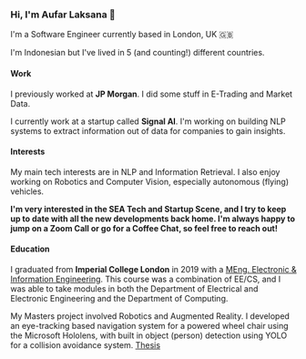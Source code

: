 ### Hi, I'm Aufar Laksana 👋

I'm a Software Engineer currently based in London, UK 🇬🇧 

I'm Indonesian but I've lived in 5 (and counting!) different countries.

#### Work
I previously worked at **JP Morgan**. I did some stuff in E-Trading and Market Data.

I currently work at a startup called **Signal AI**. I'm working on building NLP systems to extract information out of data for companies to gain insights.

#### Interests
My main tech interests are in NLP and Information Retrieval. I also enjoy working on Robotics and Computer Vision, especially autonomous (flying) vehicles.

**I'm very interested in the SEA Tech and Startup Scene, and I try to keep up to date with all the new developments back home. I'm always happy to jump on a Zoom Call or go for a Coffee Chat, so feel free to reach out!**

#### Education
I graduated from **Imperial College London** in 2019 with a [MEng. Electronic & Information Engineering](https://www.imperial.ac.uk/study/ug/courses/electrical-engineering-department/electronic-information-meng/). This course was a combination of EE/CS, and I was able to take modules in both the Department of Electrical and Electronic Engineering and the Department of Computing.

My Masters project involved Robotics and Augmented Reality. I developed an eye-tracking based navigation system for a powered wheel chair using the Microsoft Hololens, with built in object (person) detection using YOLO for a collision avoidance system. [Thesis](https://github.com/alaksana96/FinalYearProject/blob/master/FinalReport/main.pdf)
